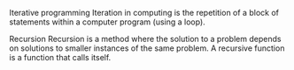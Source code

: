 Iterative programming
Iteration in computing is the repetition of
a block of statements within a computer
program (using a loop). 

Recursion
Recursion is a method where
the solution to a problem
depends on solutions to smaller
instances of the same problem.
A recursive function is a
function that calls itself.
